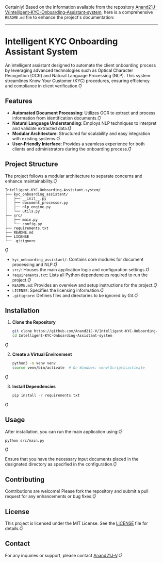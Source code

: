 Certainly! Based on the information available from the repository [Anand21J-V/Intelligent-KYC-Onboarding-Assistant-system](https://github.com/Anand21J-V/Intelligent-KYC-Onboarding-Assistant-system.git), here is a comprehensive `README.md` file to enhance the project's documentation:

---

# Intelligent KYC Onboarding Assistant System

An intelligent assistant designed to automate the client onboarding process by leveraging advanced technologies such as Optical Character Recognition (OCR) and Natural Language Processing (NLP). This system streamlines Know Your Customer (KYC) procedures, ensuring efficiency and compliance in client verification.

## Features

- **Automated Document Processing**: Utilizes OCR to extract and process information from identification documents.
- **Natural Language Understanding**: Employs NLP techniques to interpret and validate extracted data.
- **Modular Architecture**: Structured for scalability and easy integration with existing systems.
- **User-Friendly Interface**: Provides a seamless experience for both clients and administrators during the onboarding process.

## Project Structure

The project follows a modular architecture to separate concerns and enhance maintainability.

```
Intelligent-KYC-Onboarding-Assistant-system/
├── kyc_onboarding_assistant/
│   ├── __init__.py
│   ├── document_processor.py
│   ├── nlp_engine.py
│   └── utils.py
├── src/
│   ├── main.py
│   └── config.py
├── requirements.txt
├── README.md
├── LICENSE
└── .gitignore
```


- `kyc_onboarding_assistant/`: Contains core modules for document processing and NLP.
- `src/`: Houses the main application logic and configuration settings.
- `requirements.txt`: Lists all Python dependencies required to run the project.
- `README.md`: Provides an overview and setup instructions for the project.
- `LICENSE`: Specifies the licensing information.
- `.gitignore`: Defines files and directories to be ignored by Git.

## Installation

1. **Clone the Repository**

   ```bash
   git clone https://github.com/Anand21J-V/Intelligent-KYC-Onboarding-Assistant-system.git
   cd Intelligent-KYC-Onboarding-Assistant-system
   ```


2. **Create a Virtual Environment**

   ```bash
   python3 -m venv venv
   source venv/bin/activate  # On Windows: venv\Scripts\activate
   ```


3. **Install Dependencies**

   ```bash
   pip install -r requirements.txt
   ```


## Usage

After installation, you can run the main application using:


```bash
python src/main.py
```


Ensure that you have the necessary input documents placed in the designated directory as specified in the configuration.

## Contributing

Contributions are welcome! Please fork the repository and submit a pull request for any enhancements or bug fixes.

## License

This project is licensed under the MIT License. See the [LICENSE](LICENSE) file for details.

## Contact

For any inquiries or support, please contact [Anand21J-V](https://github.com/Anand21J-V).

